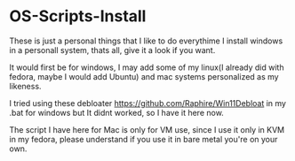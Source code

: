 # OS-Scripts-Install
These is just a personal things that I like to do everythime I install windows in a personall system, thats all, give it a look if you want.

It would first be for windows, I may add some of my linux(I already did with fedora, maybe I would add Ubuntu) and mac systems personalized as my likeness.

I tried using these debloater https://github.com/Raphire/Win11Debloat in my .bat for windows but It didnt worked, so I have it here now.

The script I have here for Mac is only for VM use, since I use it only in KVM in my fedora, please understand if you use it in bare metal you're on your own.